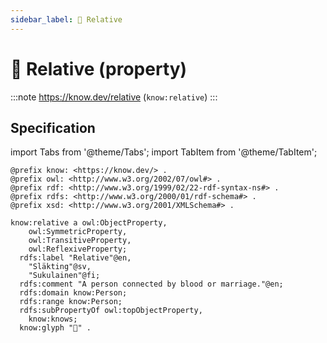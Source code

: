 ```yaml
---
sidebar_label: 🧑 Relative
---
```


# 🧑 Relative (property)

:::note
https://know.dev/relative
(`know:relative`)
:::

## Specification

import Tabs from '@theme/Tabs';
import TabItem from '@theme/TabItem';

<Tabs>
<TabItem value="turtle" label="Turtle">

```turtle
@prefix know: <https://know.dev/> .
@prefix owl: <http://www.w3.org/2002/07/owl#> .
@prefix rdf: <http://www.w3.org/1999/02/22-rdf-syntax-ns#> .
@prefix rdfs: <http://www.w3.org/2000/01/rdf-schema#> .
@prefix xsd: <http://www.w3.org/2001/XMLSchema#> .

know:relative a owl:ObjectProperty,
    owl:SymmetricProperty,
    owl:TransitiveProperty,
    owl:ReflexiveProperty;
  rdfs:label "Relative"@en,
    "Släkting"@sv,
    "Sukulainen"@fi;
  rdfs:comment "A person connected by blood or marriage."@en;
  rdfs:domain know:Person;
  rdfs:range know:Person;
  rdfs:subPropertyOf owl:topObjectProperty,
    know:knows;
  know:glyph "🧑" .

```

</TabItem>
</Tabs>

